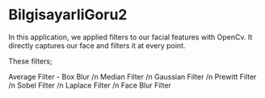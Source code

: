 # BilgisayarliGoru2
 In this application, we applied filters to our facial features with OpenCv.  It directly captures our face and filters it at every point.

These filters;

Average Filter - Box Blur /n Median Filter /n Gaussian Filter /n Prewitt Filter /n Sobel Filter /n Laplace Filter /n Face Blur Filter
